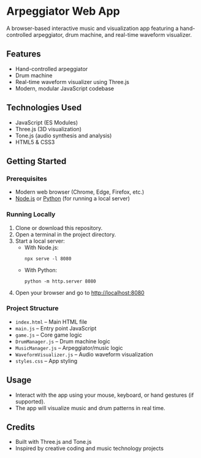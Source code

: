 # Arpeggiator Web App

A browser-based interactive music and visualization app featuring a hand-controlled arpeggiator, drum machine, and real-time waveform visualizer.

## Features
- Hand-controlled arpeggiator
- Drum machine
- Real-time waveform visualizer using Three.js
- Modern, modular JavaScript codebase

## Technologies Used
- JavaScript (ES Modules)
- Three.js (3D visualization)
- Tone.js (audio synthesis and analysis)
- HTML5 & CSS3

## Getting Started

### Prerequisites
- Modern web browser (Chrome, Edge, Firefox, etc.)
- [Node.js](https://nodejs.org/) or [Python](https://www.python.org/) (for running a local server)

### Running Locally
1. Clone or download this repository.
2. Open a terminal in the project directory.
3. Start a local server:
   - With Node.js:
     ```
     npx serve -l 8080
     ```
   - With Python:
     ```
     python -m http.server 8080
     ```
4. Open your browser and go to [http://localhost:8080](http://localhost:8080)

### Project Structure
- `index.html` – Main HTML file
- `main.js` – Entry point JavaScript
- `game.js` – Core game logic
- `DrumManager.js` – Drum machine logic
- `MusicManager.js` – Arpeggiator/music logic
- `WaveformVisualizer.js` – Audio waveform visualization
- `styles.css` – App styling

## Usage
- Interact with the app using your mouse, keyboard, or hand gestures (if supported).
- The app will visualize music and drum patterns in real time.

## Credits
- Built with Three.js and Tone.js
- Inspired by creative coding and music technology projects


